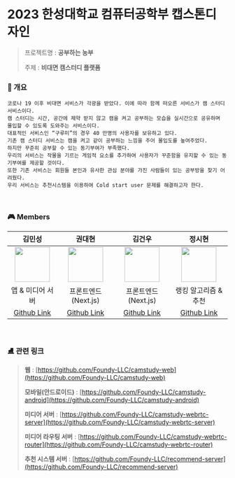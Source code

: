 
# 2023 한성대학교 컴퓨터공학부 캡스톤디자인

> 프로젝트명 : **공부하는 농부**
>
> 주제 : **비대면 캠스터디 플랫폼**
### 🚀 개요 

```plain text
코로나 19 이후 비대면 서비스가 각광을 받았다. 이에 따라 함께 떠오른 서비스가 캠 스터디 서비스이다. 
캠 스터디는 시간, 공간에 제약 받지 않고 캠을 켜고 공부하는 모습을 실시간으로 공유하며 몰입할 수 있도록 도와주는 서비스이다. 
대표적인 서비스인 “구루미”의 경우 40 만명의 사용자를 보유하고 있다. 
기존 캠 스터디 서비스는 캠을 켜고 같이 공부하는 느낌을 주어 몰입도를 높여주었다. 
하지만 꾸준히 공부할 수 있는 동기부여가 부족했다. 
우리의 서비스는 작물을 기르는 게임적 요소를 추가하여 사용자가 꾸준함을 유지할 수 있는 동기부여를 제공할 것이다.
또한 기존 서비스는 회원들 본인과 유사한 관심 분야를 가진 사람들이 있는 공부방을 찾기 어려웠다. 
우리 서비스는 추천시스템을 이용하여 Cold start user 문제를 해결하고자 한다.
```
<br>

### 🎮 Members

김민성|권대현|김건우|정시현|
|:-:|:-:|:-:|:-:|
<img src='https://avatars.githubusercontent.com/u/57604817?v=4' height=80 width=80px></img>|<img src='https://avatars.githubusercontent.com/u/83750244?v=4' height=80  width=80px></img>|<img src='https://avatars.githubusercontent.com/u/55626702?v=4' height=80 width=80px></img>|<img src='https://avatars.githubusercontent.com/u/54366260?v=4' height=80  width=80px></img>|
앱 & 미디어 서버 | 프론트엔드(Next.js) | 프론트엔드(Next.js) | 랭킹 알고리즘 & 추천 | 
[Github Link](https://github.com/jja08111)|[Github Link](https://github.com/antonio-990510)|[Github Link](https://github.com/kgunwoo26)|[Github Link](https://github.com/jungsiroo)|


<br>

### ⛸ 관련 링크


> **웹** : [https://github.com/Foundy-LLC/camstudy-web](https://github.com/Foundy-LLC/camstudy-web)
>
> **모바일(안드로이드)** : [https://github.com/Foundy-LLC/camstudy-android](https://github.com/Foundy-LLC/camstudy-android)
>
> **미디어 서버** : [https://github.com/Foundy-LLC/camstudy-webrtc-server](https://github.com/Foundy-LLC/camstudy-webrtc-server)
> 
> **미디어 라우팅 서버** : [https://github.com/Foundy-LLC/camstudy-webrtc-router](https://github.com/Foundy-LLC/camstudy-webrtc-router)
> 
> **추천 시스템 서버** : [https://github.com/Foundy-LLC/recommend-server](https://github.com/Foundy-LLC/recommend-server)
